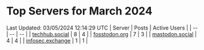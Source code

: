 # Top Servers for March 2024
Last Updated: 03/05/2024 12:14:29 UTC
| Server | Posts | Active Users |
| -- | -- | -- |
| [techhub.social](https://techhub.social/tags/PowerShell) | 8 | 4 |
| [fosstodon.org](https://fosstodon.org/tags/PowerShell) | 7 | 3 |
| [mastodon.social](https://mastodon.social/tags/PowerShell) | 4 | 4 |
| [infosec.exchange](https://infosec.exchange/tags/PowerShell) | 1 | 1 |
